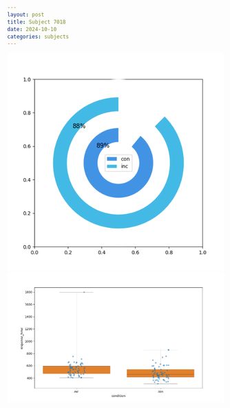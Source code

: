 ```yaml
---
layout: post
title: Subject 7018
date: 2024-10-10
categories: subjects
---
```


![](data/7018/run-2/7018_accuracy_by_condition.png)
![](data/7018/run-2/7018_rt.png)
